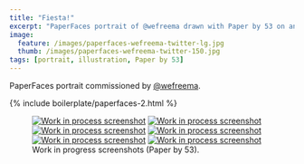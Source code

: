 ```yaml
---
title: "Fiesta!"
excerpt: "PaperFaces portrait of @wefreema drawn with Paper by 53 on an iPad."
image: 
  feature: /images/paperfaces-wefreema-twitter-lg.jpg
  thumb: /images/paperfaces-wefreema-twitter-150.jpg
tags: [portrait, illustration, Paper by 53]
---
```


PaperFaces portrait commissioned by [@wefreema](http://twitter.com/wefreema).

{% include boilerplate/paperfaces-2.html %}

<figure class="half">
	<a href="{{ site.url }}/images/paperfaces-wefreema-process-1-lg.jpg"><img src="{{ site.url }}/images/paperfaces-wefreema-process-1-600.jpg" alt="Work in process screenshot"></a>
	<a href="{{ site.url }}/images/paperfaces-wefreema-process-2-lg.jpg"><img src="{{ site.url }}/images/paperfaces-wefreema-process-2-600.jpg" alt="Work in process screenshot"></a>
	<a href="{{ site.url }}/images/paperfaces-wefreema-process-3-lg.jpg"><img src="{{ site.url }}/images/paperfaces-wefreema-process-3-600.jpg" alt="Work in process screenshot"></a>
	<a href="{{ site.url }}/images/paperfaces-wefreema-process-4-lg.jpg"><img src="{{ site.url }}/images/paperfaces-wefreema-process-4-600.jpg" alt="Work in process screenshot"></a>
	<a href="{{ site.url }}/images/paperfaces-wefreema-process-5-lg.jpg"><img src="{{ site.url }}/images/paperfaces-wefreema-process-5-600.jpg" alt="Work in process screenshot"></a>
	<a href="{{ site.url }}/images/paperfaces-wefreema-process-6-lg.jpg"><img src="{{ site.url }}/images/paperfaces-wefreema-process-6-600.jpg" alt="Work in process screenshot"></a>
	<figcaption>Work in progress screenshots (Paper by 53).</figcaption>
</figure>